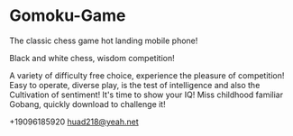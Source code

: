 # Gomoku-Game

The classic chess game hot landing mobile phone!

Black and white chess, wisdom competition!

A variety of difficulty free choice, experience the pleasure of competition!
Easy to operate, diverse play, is the test of intelligence and also the Cultivation of sentiment!
It's time to show your IQ!
Miss childhood familiar Gobang, quickly download to challenge it!

+19096185920 huad218@yeah.net
